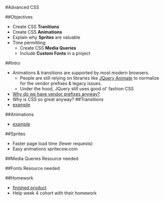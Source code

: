 #Advanced CSS

##Objectives
* Create CSS **Tranitions**
* Create CSS **Animations**
* Explain why **Sprites** are valuable
* Time permitting:
	* Create CSS **Media Queries**
	* Include **Custom Fonts** in a project

##Intro
* Animations & transitions are supported by most modern browsers.
	* People are still relying on libraries like [JQuery Animate](http://api.jquery.com/animate/) to normalize for the vendor prefixes & legacy issues.
	* Under the hood, JQuery still uses good ol' fashion CSS
* [Why do we have vendor prefixes anyway?](http://stackoverflow.com/questions/8131846/why-do-browsers-create-vendor-prefixes-for-css-properties#answer-813187)
* Why is CSS so great anyway?
##Transitions
* [example](http://jsbin.com/vasow/7/edit?output)

##Animations
* [example](http://jsbin.com/luxapo/2/edit?css,output)

##Sprites
* Faster page load time (fewer requests)
* Easy animations
spritecow.com

##Media Queries
Resource needed

##Fonts
Resource needed

##Homework
* [finished product](http://imgur.com/mwOvBSA)
* Help week 4 cohort with their homework
